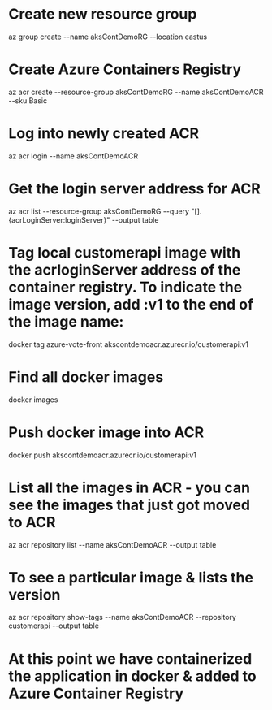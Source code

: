 # Create new resource group
az group create --name aksContDemoRG --location eastus

# Create Azure Containers Registry
az acr create --resource-group aksContDemoRG --name aksContDemoACR --sku Basic

# Log into newly created ACR
az acr login --name aksContDemoACR

# Get the login server address for ACR
az acr list --resource-group aksContDemoRG --query "[].{acrLoginServer:loginServer}" --output table

# Tag local customerapi image with the acrloginServer address of the container registry. To indicate the image version, add :v1 to the end of the image name:
docker tag azure-vote-front akscontdemoacr.azurecr.io/customerapi:v1

# Find all docker images
 docker images

# Push docker image into ACR
 docker push akscontdemoacr.azurecr.io/customerapi:v1

# List all the images in ACR - you can see the images that just got moved to ACR
az acr repository list --name aksContDemoACR --output table

# To see a particular image & lists the version
az acr repository show-tags --name aksContDemoACR --repository customerapi --output table

# At this point we have containerized the application in docker & added to Azure Container Registry








